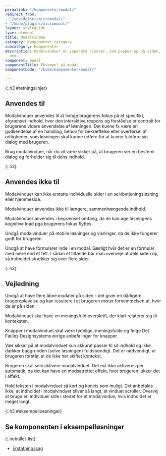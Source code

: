 ```yaml
---
permalink: "/komponenter/modal/"
redirect_from:
- "/udvidelser/micromodal/"
- "/kode/plugins/micromodal/"
layout: styleguide
type: element
title: Modalvindue
category: Komponenter_category
subcategory: Komponenter
description: Modalvinduer er separate vinduer, som popper-up på siden, når du aktiverer
  dem.
component: modal
componentTitle: Eksempel på modal
componentCode: "/kode/komponenter/modal/"

---
```

{:.h3 #retningslinjer}
## Anvendes til

Modalvinduer anvendes til at tvinge brugerens fokus på et specifikt, afgrænset indhold, hvor den interaktive respons og forståelse er centralt for brugerens videre anvendelse af løsningen. Det kunne fx være en godkendelse af en handling, behov for bekræftelse eller overførsel af rettigheder, som løsningen skal kunne udføre for at kunne fuldføre sin dialog med brugeren.

Brug modalvinduer, når du vil være sikker på, at brugeren ser en bestemt dialog og forholder sig til dens indhold.

{:.h3}
## Anvendes ikke til

Modalvinduer kan ikke erstatte individuelle sider i en selvbetjeningsløsning eller hjemmeside.

Modalvinduer anvendes ikke til længere, sammenhængende indhold.

Modalvinduer anvendes i begrænset omfang, da de kan øge løsningens kognitive load pga brugerens fokus flyttes.

Undgå modalvinduer på mobile løsninger og visninger, da de ikke fungerer godt for brugeren.

Undgå at have formularer inde i en modal. Særligt hvis det er en formular med mere end ét felt. I sådan et tilfælde bør man overveje at dele siden op, så indholdet strækker sig over flere sider.

{:.h3}
## Vejledning

Undgå at have flere åbne modaler på siden - det giver en dårligere brugeroplevelse og kan resultere i at brugeren mister fornemmelsen af, hvor de er på siden.

Modalvinduet skal have en meningsfuld overskrift, der klart relaterer sig til konteksten.

Knapper i modalvinduet skal være tydelige, meningsfulde og følge Det Fælles Designsystems øvrige anbefalinger for knapper.

Vær sikker på at modalvinduet kun akkurat passer til sit indhold og ikke dækker baggrunden (selve løsningen) fuldstændigt. Det er nødvendigt, at brugeren forstår, at de ikke har skiftet kontekst.

Brugeren skal selv aktivere modalvinduet. Det må ikke aktiveres per automatik, da det kan have en modsatrettet effekt, hvor brugeren lukker det i affekt.

Hold teksten i modalvinduet så kort og koncis som muligt. Det anbefales ikke, at indholdet i modalvinduet bliver så langt, at vinduet scroller. Overvej at bruge en individuel side i stedet for et modalvindue, hvis indholdet er meget langt.

{:.h3 #eksempelloesninger}
## Se komponenten i eksempelløsninger

{:.nobullet-list}
- <a href="/pages/eksempler/AES-erstatningssag/aes-5/?r={{page.permalink}}%23eksempelloesninger" title="Eksempelløsning Erstatningssag åbnes i nyt vindue">Erstatningssag</a>

